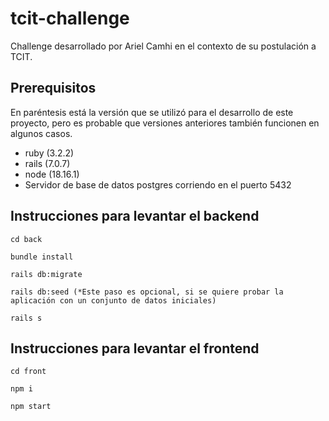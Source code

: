 # tcit-challenge

Challenge desarrollado por Ariel Camhi en el contexto de su postulación a TCIT.

## Prerequisitos
En paréntesis está la versión que se utilizó para el desarrollo de este proyecto, pero es probable que versiones anteriores también funcionen en algunos casos.
- ruby (3.2.2)
- rails (7.0.7)
- node (18.16.1)
- Servidor de base de datos postgres corriendo en el puerto 5432

## Instrucciones para levantar el backend
~~~
cd back
~~~
~~~
bundle install
~~~
~~~
rails db:migrate
~~~
~~~
rails db:seed (*Este paso es opcional, si se quiere probar la aplicación con un conjunto de datos iniciales)
~~~
~~~
rails s
~~~

## Instrucciones para levantar el frontend
~~~
cd front
~~~
~~~
npm i
~~~
~~~
npm start
~~~
